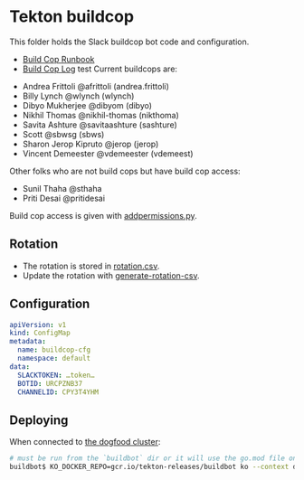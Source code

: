 # Tekton buildcop

This folder holds the Slack buildcop bot code and configuration.

* [Build Cop Runbook](https://docs.google.com/document/d/1QJV0z2bMXdz_BZOkBwfxIP1BiktUb8c1lcifwqxF5wg/edit)
* [Build Cop Log](https://docs.google.com/document/d/1kUzH8SV4coOabXLntPA1QI01lbad3Y1wP5BVyh4qzmk/edit#)
test
Current buildcops are:
- Andrea Frittoli @afrittoli (andrea.frittoli)
- Billy Lynch @wlynch (wlynch)
- Dibyo Mukherjee @dibyom (dibyo)
- Nikhil Thomas @nikhil-thomas (nikthoma)
- Savita Ashture @savitaashture (sashture)
- Scott @sbwsg (sbws)
- Sharon Jerop Kipruto @jerop (jerop)
- Vincent Demeester @vdemeester (vdemeest)

Other folks who are not build cops but have build cop access:
- Sunil Thaha @sthaha
- Priti Desai @pritidesai

Build cop access is given with [addpermissions.py](../addpermissions.py).

## Rotation

* The rotation is stored in [rotation.csv](rotation.csv).
* Update the rotation with [generate-rotation-csv](cmd/generate-rotation-csv).

## Configuration

```yaml
apiVersion: v1
kind: ConfigMap
metadata:
  name: buildcop-cfg
  namespace: default
data:
  SLACKTOKEN: …token…
  BOTID: URCPZNB37
  CHANNELID: CPY3T4YHM
```

## Deploying

When connected to [the dogfood cluster](https://github.com/tektoncd/plumbing/blob/master/README.md#gcp-projects):

```bash
# must be run from the `buildbot` dir or it will use the go.mod file one level up
buildbot$ KO_DOCKER_REPO=gcr.io/tekton-releases/buildbot ko --context dogfood apply -f config/deployment.yaml
```
